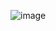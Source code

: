 ![image](https://github.com/simunpat/Studieteknik/assets/121814687/482fc6e1-f469-48a2-a3c0-eec9e61d6107)
